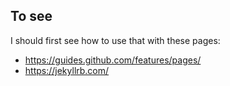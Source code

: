 ## To see

I should first see how to use that with these pages:

- https://guides.github.com/features/pages/
- https://jekyllrb.com/
